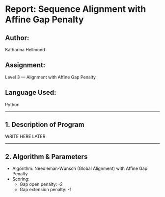 # Report: Sequence Alignment with Affine Gap Penalty

## Author:
Katharina Hellmund

## Assignment:
Level 3 — Alignment with Affine Gap Penalty

## Language Used:
Python

---

## 1. Description of Program

WRITE HERE LATER

---

## 2. Algorithm & Parameters

- Algorithm: Needleman-Wunsch (Global Alignment) with Affine Gap Penalty
- Scoring:
  - Gap open penalty: -2
  - Gap extension penalty: -1

